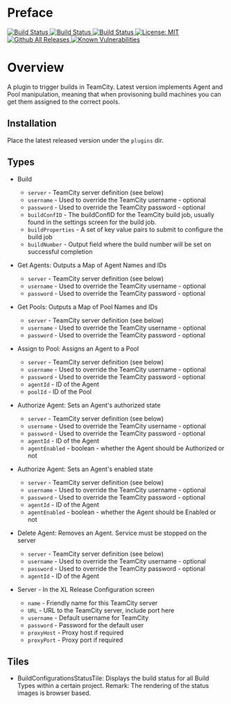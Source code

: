 # Preface

[![Build Status][xlr-teamcity-plugin-travis-image] ][xlr-teamcity-plugin-travis-url]
[![Build Status][xlr-teamcity-plugin-codacy-image] ][xlr-teamcity-plugin-codacy-url]
[![Build Status][xlr-teamcity-plugin-code-climate-image] ][xlr-teamcity-plugin-code-climate-url]
[![License: MIT][xlr-teamcity-plugin-license-image] ][xlr-teamcity-plugin-license-url]
[![Github All Releases][xlr-teamcity-plugin-downloads-image] ](<>)
[![Known Vulnerabilities][xlr-teamcity-plugin-snyk-image] ][xlr-teamcity-plugin-snyk-url]

[xlr-teamcity-plugin-travis-image]: https://travis-ci.org/xebialabs-community/xlr-teamcity-plugin.svg?branch=master

[xlr-teamcity-plugin-travis-url]: https://travis-ci.org/xebialabs-community/xlr-teamcity-plugin

[xlr-teamcity-plugin-codacy-image]: https://api.codacy.com/project/badge/Grade/bfdb81824a9c47bea2b3a4b62b120c52

[xlr-teamcity-plugin-codacy-url]: https://www.codacy.com/app/xebialabs-community/xlr-teamcity-plugin

[xlr-teamcity-plugin-code-climate-image]: https://codeclimate.com/github/xebialabs-community/xlr-teamcity-plugin/badges/gpa.svg

[xlr-teamcity-plugin-code-climate-url]: https://codeclimate.com/github/xebialabs-community/xlr-teamcity-plugin

[xlr-teamcity-plugin-license-image]: https://img.shields.io/badge/License-MIT-yellow.svg

[xlr-teamcity-plugin-license-url]: https://opensource.org/licenses/MIT

[xlr-teamcity-plugin-downloads-image]: https://img.shields.io/github/downloads/xebialabs-community/xlr-teamcity-plugin/total.svg

[xlr-teamcity-plugin-snyk-image]: https://snyk.io/test/github/xebialabs-community/xlr-teamcity-plugin/badge.svg

[xlr-teamcity-plugin-snyk-url]: https://snyk.io/test/github/xebialabs-community/xlr-teamcity-plugin

# Overview

A plugin to trigger builds in TeamCity. Latest version implements Agent and Pool manipulation, meaning that when provisoning build machines you can get them assigned to the correct pools.

## Installation

Place the latest released version under the `plugins` dir.

## Types

-   Build

    -   `server` - TeamCity server definition (see below)
    -   `username` - Used to override the TeamCity username - optional
    -   `password` - Used to override the TeamCity password - optional
    -   `buildConfID` - The buildConfID for the TeamCity build job, usually found in the settings screen for the build job.
    -   `buildProperties` - A set of key value pairs to submit to configure the build job
    -   `buildNumber` - Output field where the build number will be set on successful completion

-   Get Agents:
    Outputs a Map of Agent Names and IDs

    -   `server` - TeamCity server definition (see below)
    -   `username` - Used to override the TeamCity username - optional
    -   `password` - Used to override the TeamCity password - optional

-   Get Pools:
    Outputs a Map of Pool Names and IDs

    -   `server` - TeamCity server definition (see below)
    -   `username` - Used to override the TeamCity username - optional
    -   `password` - Used to override the TeamCity password - optional

-   Assign to Pool:
    Assigns an Agent to a Pool

    -   `server` - TeamCity server definition (see below)
    -   `username` - Used to override the TeamCity username - optional
    -   `password` - Used to override the TeamCity password - optional
    -   `agentId` - ID of the Agent
    -   `poolId` - ID of the Pool

-   Authorize Agent:
    Sets an Agent's authorized state

    -   `server` - TeamCity server definition (see below)
    -   `username` - Used to override the TeamCity username - optional
    -   `password` - Used to override the TeamCity password - optional
    -   `agentId` - ID of the Agent
    -   `agentEnabled` - boolean - whether the Agent should be Authorized or not

-   Authorize Agent:
    Sets an Agent's enabled state

    -   `server` - TeamCity server definition (see below)
    -   `username` - Used to override the TeamCity username - optional
    -   `password` - Used to override the TeamCity password - optional
    -   `agentId` - ID of the Agent
    -   `agentEnabled` - boolean - whether the Agent should be Enabled or not

-   Delete Agent:
    Removes an Agent. Service must be stopped on the server

    -   `server` - TeamCity server definition (see below)
    -   `username` - Used to override the TeamCity username - optional
    -   `password` - Used to override the TeamCity password - optional
    -   `agentId` - ID of the Agent

-   Server - In the XL Release Configuration screen
    -   `name` - Friendly name for this TeamCity server
    -   `URL` - URL to the TeamCity server, include port here
    -   `username` - Default username for TeamCity
    -   `password` - Password for the default user
    -   `proxyHost` - Proxy host if required
    -   `proxyPort` - Proxy port if required

## Tiles

-   BuildConfigurationsStatusTile: Displays the build status for all Build Types within a certain project. Remark: The rendering of the status images is browser based.
